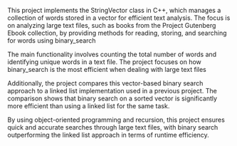 This project implements the StringVector class in C++, which manages a collection of words stored in a vector for efficient text analysis. The focus is on analyzing large text files, such as books from the Project Gutenberg Ebook collection, by providing methods for reading, storing, and searching for words using binary_search

The main functionality involves counting the total number of words and identifying unique words in a text file. The project focuses on how binary_search is the most efficient when dealing with large text files

Additionally, the project compares this vector-based binary search approach to a linked list implementation used in a previous project. The comparison shows that binary search on a sorted vector is significantly more efficient than using a linked list for the same task.

By using object-oriented programming and recursion, this project ensures quick and accurate searches through large text files, with binary search outperforming the linked list approach in terms of runtime efficiency.
